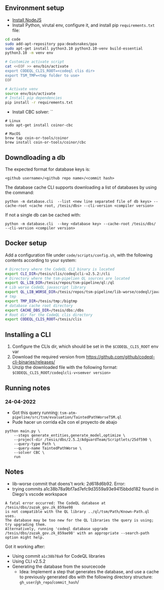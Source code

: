 ## Environment setup
- [Install NodeJS](https://nodejs.org/es/download/current/)
- Install Python, virutal env, configure it, and install pip `requirements.txt` file:
```bash
cd code
sudo add-apt-repository ppa:deadsnakes/ppa
sudo apt-get install python3.10 python3.10-venv build-essential
python3.10 -m venv env

# Customize activate script
cat <<EOF >> env/bin/activate
export CODEQL_CLIS_ROOT=<codeql clis dir>
export TSM_TMP=<tmp folder to use>
EOF

# Activate venv
source env/bin/activate
# Install pip dependencies
pip install -r requirements.txt
```
- Install CBC solver: ``
```
# Linux
sudo apt-get install coinor-cbc

# MacOS
brew tap coin-or-tools/coinor
brew install coin-or-tools/coinor/cbc
```

## Downdloading a db
The expected format for database keys is:
```
<github username>/<github repo name>/<commit hash>
```

The database cache CLI supports downloading a list of databases by using the command:
```
python -m database.cli  --list <new line separated file of db keys> --cache-root <cache root, /tesis/dbs> --cli-version <compiler version>
```

If not a single db can be cached with:
```
python -m database.cli  --key <database key> --cache-root /tesis/dbs/ --cli-version <compiler version>
```

## Docker setup
Add a configuration file under `code/scripts/config.sh`, with the following contents according to your system:
```bash
# Directory where the CodeQL CLI binary is located
export CLI_DIR=/tesis/clis/codeqlcli-v2.5.2:/cli
# Directory where the tsm-pipelien QL sources are located
export QL_LIB_DIR=/tesis/repos/tsm-pipeline/ql:/ql
# Lib worse CodeQL javascript library
export QL_LIB_WORSE_DIR=/tesis/repos/tsm-pipeline/lib-worse/codeql/javascript/ql/src:/worse_lib
# tmp
export TMP_DIR=/tesis/tmp:/bigtmp
# database cache root directory
export CACHE_DBS_DIR=/tesis/dbs:/dbs
# Root dir for the CodeQL clis directory
export CODEQL_CLIS_ROOT=/tesis/clis
```

## Installing a CLI
1. Configure the CLIs dir, which should be set in the `$CODEQL_CLIS_ROOT` env var
2. Download the required version from https://github.com/github/codeql-cli-binaries/releases/
3. Unzip the downloaded file with the following format: `$CODEQL_CLIS_ROOT/codeqlcli-v<semver version>`

## Running notes
### 24-04-2022
- Got this query running: `tsm-atm-pipeline/src/tsm/evaluation/TaintedPathWorseTSM.ql`
- Pude hacer un corrida e2e con el proyecto de abajo
```
python main.py \
    --steps generate_entities,generate_model,optimize \
    --project-dir /tesis/dbs/2.5.2/AdguardTeam/Scriptlets/25df590 \
    --query-type Path \
    --query-name TaintedPathWorse \
    --solver CBC \
    run
```


## Notes
- lib-worse commit that doens't work: 2d618d6b92. Error:
- trying commits a1c38b78a9bf7ad7efc9d3559a93e9415bbdd182 found in Diego's vscode workspace

```
A fatal error occurred: The CodeQL database at /tesis/dbs/zuzak_gov.zk_859ae98
is not compatible with the QL library ../ql/tsm/Path/Known-Path.ql uses.
The database may be too new for the QL libraries the query is using; try upgrading them.
Alternatively, running 'codeql database upgrade /tesis/dbs/zuzak_gov.zk_859ae98' with an appropriate --search-path option might help.
```

Got it working after:
- Using commit `a1c38b78a9` for CodeQL libraries
- Using CLI v2.5.2
- Generating the database from the sourcecode
    - Idea: Implement a step that generates the database, and use a cache to previously generated dbs with the following directory structure: `gh_user`/`gh_repo`/`commit_hash`/